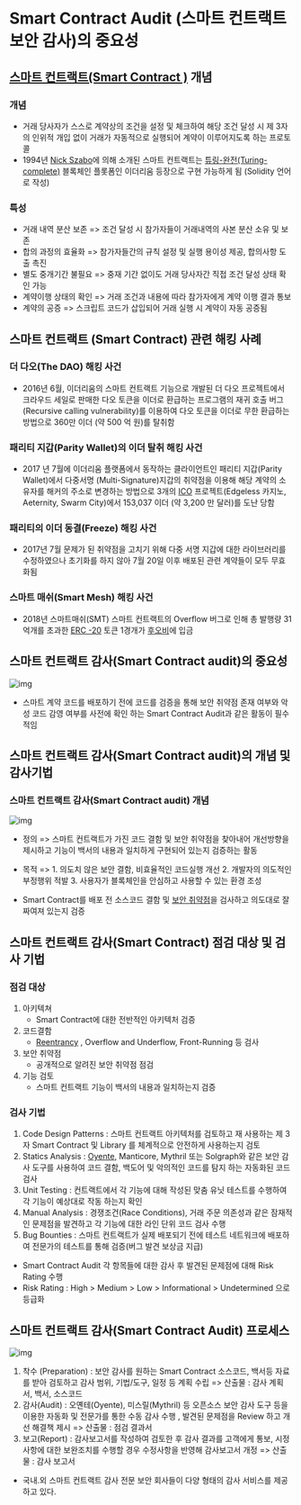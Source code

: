 # Smart Contract Audit (스마트 컨트랙트 보안 감사)의 중요성

## [스마트 컨트랙트(Smart Contract )](http://wiki.hash.kr/index.php/%EC%8A%A4%EB%A7%88%ED%8A%B8_%EA%B3%84%EC%95%BD) 개념

### 개념

- 거래 당사자가 스스로 계약상의 조건을 설정 및 체크하여 해당 조건 달성 시 제 3자의 인위적 개입 없이 거래가 자동적으로 실행되어 계약이 이루어지도록 하는 프로토콜
- 1994년 [Nick Szabo](http://wiki.hash.kr/index.php/%EB%8B%89_%EC%9E%AC%EB%B3%B4)에 의해 소개된 스마트 컨트랙트는 [튜링-완전(Turing-complete)](http://wiki.hash.kr/index.php/%ED%8A%9C%EB%A7%81%EC%99%84%EC%A0%84) 블록체인 플롯폼인 이더리움 등장으로 구현 가능하게 됨 (Solidity 언어로 작성) 

### 특성

- 거래 내역 분산 보존 => 조건 달성 시 참가자들이 거래내역의 사본 분산 소유 및 보존
- 합의 과정의 효율화 => 참가자들간의 규칙 설정 및 실행 용이성 제공, 합의사항 도출 촉진
- 별도 중개기간 불필요 => 중재 기간 없이도 거래 당사자간 직접 조건 달성 상태 확인 가능
- 계약이행 상태의 확인 => 거래 조건과 내용에 따라 참가자에게 계약 이행 결과 통보
- 계약의 공증 => 스크립트 코드가 삽입되어 거래 실행 시 계약이 자동 공증됨

## 스마트 컨트랙트 (Smart Contract) 관련 해킹 사례

### 더 다오(The DAO) 해킹 사건 

- 2016년 6월, 이더리움의 스마트 컨트랙트 기능으로 개발된 더 다오 프로젝트에서 크라우드 세일로 판매한 다오 토큰을 이더로 환급하는 프로그램의 재귀 호출 버그(Recursive calling vulnerability)를 이용하여 다오 토큰을 이더로 무한 환급하는 방법으로 360만 이더 (약 500 억 원)를 탈취함

### 패리티 지갑(Parity Wallet)의 이더 탈취 해킹 사건 

- 2017 년 7월에 이더리움 플랫폼에서 동작하는 클라이언트인 패리티 지갑(Parity Wallet)에서 다중서명 (Multi-Signature)지갑의 취약점을 이용해 해당 계약의 소유자를 해커의 주소로 변경하는 방법으로 3개의 [ICO](http://wiki.hash.kr/index.php/ICO) 프로젝트(Edgeless 카지노, Aeternity, Swarm City)에서 153,037 이더 (약 3,200 만 달러)를 도난 당함

### 패리티의 이더 동결(Freeze) 해킹 사건

- 2017년 7월 문제가 된 취약점을 고치기 위해 다중 서명 지갑에 대한 라이브러리를 수정하였으나 초기화를 하지 않아 7월 20일 이후 배포된 관련 계약들이 모두 무효화됨

### 스마트 매쉬(Smart Mesh) 해킹 사건

- 2018년 스마트매쉬(SMT) 스마트 컨트랙트의 Overflow 버그로 인해 총 발행량 31억개를 초과한 [ERC -20](http://wiki.hash.kr/index.php/ERC-20) 토큰 1경개가 [후오비](http://wiki.hash.kr/index.php/%ED%9B%84%EC%98%A4%EB%B9%84)에 입금

## 스마트 컨트랙트 감사(Smart Contract audit)의 중요성

![img](https://mblogthumb-phinf.pstatic.net/MjAxOTA4MDNfMTkz/MDAxNTY0ODQxNDc5ODIw.EFqHxnj8IfshfLzj1MQOlOYudGL8QaK9dVrHXzs-azAg.w8KEcd7-2zpU8QI74fjlB0R36QknELfDcyhu6tuweDQg.JPEG.santalsm/117_%EA%B4%80%EB%A6%AC_2%EA%B5%90%EC%8B%9C_05_02.jpg?type=w2)

- 스마트 계약 코드를 배포하기 전에 코드를 검증을 통해 보안 취약점 존재 여부와 악성 코드 감영 여부를 사전에 확인 하는 Smart Contract Audit과 같은 활동이 필수적임

## 스마트 컨트랙트 감사(Smart Contract audit)의 개념 및 감사기법

### 스마트 컨트랙트 감사(Smart Contract audit) 개념

![img](https://mblogthumb-phinf.pstatic.net/MjAxOTA4MDNfMjI5/MDAxNTY0ODQxNDk5OTI5.SV42FD_hYqjXogx8VDFCl9q-PVsbwFqqKJC5620uJ3og.9jmIR5bKEiUCOnAI7sRpzJEde4ZZTyusfZq06ZvWGRcg.JPEG.santalsm/117_%EA%B4%80%EB%A6%AC_2%EA%B5%90%EC%8B%9C_05_03.jpg?type=w2)

- 정의 => 스마트 컨트랙트가 가진 코드 결함 및 보안 취약점을 찾아내어 개선방향을 제시하고 기능이 백서의 내용과 일치하게 구현되어 있는지 검증하는 활동

- 목적 => 1. 의도치 않은 보안 결함, 비효율적인 코드실행 개선 2. 개발자의 의도적인 부정행위 적발 3. 사용자가 블록체인을 안심하고 사용할 수 있는 환경 조성

- Smart Contract를 배포 전 소스코드 결함 및 [보안 취약점](http://wiki.hash.kr/index.php/%EC%B7%A8%EC%95%BD%EC%A0%90)을 검사하고 의도대로 잘 짜여져 있는지 검증

## 스마트 컨트랙트 감사(Smart Contract) 점검 대상 및 검사 기법

### 점검 대상 

1. 아키텍쳐
   -  Smart Contract에 대한 전반적인 아키텍처 검증
2. 코드결함
   - [Reentrancy](http://blog.naver.com/PostView.nhn?blogId=complusblog&logNo=220985740336) , Overflow and Underflow, Front-Running 등 검사
3. 보안 취약점
   - 공개적으로 알려진 보안 취약점 점검
4. 기능 검토
   - 스마트 컨트랙트 기능이 백서의 내용과 일치하는지 검증   

  ###  검사 기법

1. Code Design Patterns : 스마트 컨트랙트 아키텍처를 검토하고 재 사용하는 제 3자 Smart Contract 및 Library 를 체계적으로 안전하게 사용하는지 검토
2. Statics Analysis : [Oyente](https://m.blog.naver.com/ldw0811/221667853092), Manticore, Mythril 또는 Solgraph와 같은 보안 감사 도구를 사용하여 코드 결함, 백도어 및 악의적인 코드를 탐지 하는 자동화된 코드 검사
3. Unit Testing : 컨트랙트에서 각 기능에 대해 작성된 맞춤 유닛 테스트를 수행하여 각 기능이 예상대로 작동 하는지 확인
4. Manual Analysis : 경쟁조건(Race Conditions), 거래 주문 의존성과 같은 잠재적인 문제점을 발견하고 각 기능에 대한 라인 단위 코드 검사 수행
5. Bug Bounties : 스마트 컨트랙트가 실제 배포되기 전에 테스트 네트워크에 배포하여 전문가의 테스트를 통해 검증(버그 발견 보상금 지급)

- Smart Contract Audit 각 항목들에 대한 감사 후 발견된 문제점에 대해 Risk Rating 수행 
- Risk Rating : High > Medium > Low > Informational > Undetermined 으로 등급화

## 스마트 컨트랙트 감사(Smart Contract Audit) 프로세스 

![img](https://mblogthumb-phinf.pstatic.net/MjAxOTA4MDNfMjYw/MDAxNTY0ODQxNTIzNDY4.xf7gdD77Alo0CFpJ0SF-AaRQ5wr67tJLHGzGcSzmQ_Ig.uOwEExc9SNRUQS4-tYFtABKysBToRUTs8nl7BmS3UyIg.JPEG.santalsm/117_%EA%B4%80%EB%A6%AC_2%EA%B5%90%EC%8B%9C_05_04.jpg?type=w2)

1. 착수 (Preparation) : 보안 감사를 원하는 Smart Contract 소스코드, 백서등 자료를 받아 검토하고 감사 범위, 기법/도구, 일정 등 계획 수립 => 산출물 : 감사 계획서, 백서, 소스코드
2. 감사(Audit) : 오옌테(Oyente), 미스릴(Mythril) 등 오픈소스 보안 감사 도구 등을 이용한 자동화 및 전문가를 통한 수동 감사 수행 , 발견된 문제점을 Review 하고 개선 해결책 제시 => 산출물 : 점검 결과서
3.  보고(Report) : 감사보고서를 작성하여 검토한 후 감사 결과를 고객에게 통보, 시정사항에 대한 보완조치를 수행할 경우 수정사항을 반영해 감사보고서 개정 => 산출물 : 감사 보고서

- 국내.외 스마트 컨트랙트 감사 전문 보안 회사들이 다양 형태의 감사 서비스를 제공하고 있다.
